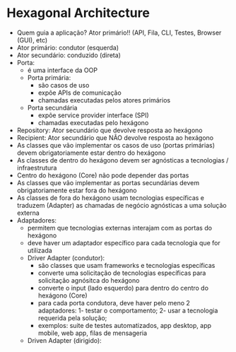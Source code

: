 # Hexagonal Architecture

- Quem guia a aplicação? Ator primário!! (API, Fila, CLI, Testes, Browser (GUI), etc)
- Ator primário: condutor (esquerda)
- Ator secundário: conduzido (direta)
- Porta:
  - é uma interface da OOP
  - Porta primária:
    - são casos de uso
    - expõe APIs de comunicação
    - chamadas executadas pelos atores primários
  - Porta secundária
    - expõe service provider interface (SPI)
    - chamadas executadas pelo hexágono
- Repository: Ator secundário que devolve resposta ao hexágono
- Recipient: Ator secundário que NÃO devolve resposta ao hexágono
- As classes que vão implementar os casos de uso (portas primárias) devem obrigatoriamente estar dentro do hexágono
- As classes de dentro do hexágono devem ser agnósticas a tecnologias / infraestrutura
- Centro do hexágono (Core) não pode depender das portas
- As classes que vão implementar as portas secundárias devem obrigatoriamente estar fora do hexágono
- As classes de fora do hexágono usam tecnologias específicas e traduzem (Adapter) as chamadas de negócio agnósticas a uma solução externa
- Adaptadores:
  - permitem que tecnologias externas interajam com as portas do hexágono
  - deve haver um adaptador específico para cada tecnologia que for utilizada
  - Driver Adapter (condutor):
    - são classes que usam frameworks e tecnologias específicas
    - converte uma solicitação de tecnologias específicas para solicitação agnósitca do hexágono
    - converte o input (lado esquerdo) para dentro do centro do hexágono (Core)
    - para cada porta condutora, deve haver pelo meno 2 adaptadores: 1- testar o comportamento; 2- usar a tecnologia requerida pela solução;
    - exemplos: suite de testes automatizados, app desktop, app mobile, web app, filas de mensageria
  - Driven Adapter (dirigido):
